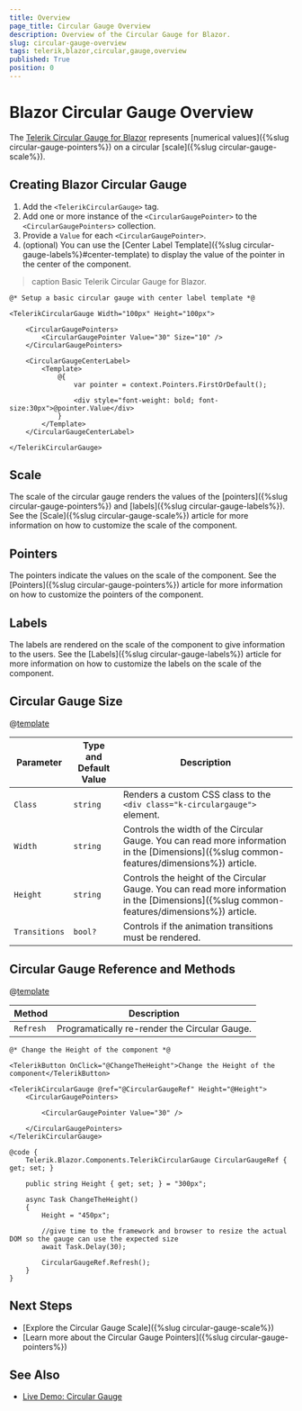 ```yaml
---
title: Overview
page_title: Circular Gauge Overview
description: Overview of the Circular Gauge for Blazor.
slug: circular-gauge-overview
tags: telerik,blazor,circular,gauge,overview
published: True
position: 0
---
```


# Blazor Circular Gauge Overview

The <a href = "https://www.telerik.com/blazor-ui/circular-gauge" target="_blank">Telerik Circular Gauge for Blazor</a> represents [numerical values]({%slug circular-gauge-pointers%}) on a circular [scale]({%slug circular-gauge-scale%}).

## Creating Blazor Circular Gauge

1. Add the `<TelerikCircularGauge>` tag.
1. Add one or more instance of the `<CircularGaugePointer>` to the `<CircularGaugePointers>` collection.
1. Provide a `Value` for each `<CircularGaugePointer>`.
1. (optional) You can use the [Center Label Template]({%slug circular-gauge-labels%}#center-template) to display the value of the pointer in the center of the component.

>caption Basic Telerik Circular Gauge for Blazor.

````CSHTML
@* Setup a basic circular gauge with center label template *@

<TelerikCircularGauge Width="100px" Height="100px">

    <CircularGaugePointers>
        <CircularGaugePointer Value="30" Size="10" />
    </CircularGaugePointers>

    <CircularGaugeCenterLabel>
        <Template>
            @{
                var pointer = context.Pointers.FirstOrDefault();

                <div style="font-weight: bold; font-size:30px">@pointer.Value</div>
            }
        </Template>
    </CircularGaugeCenterLabel>

</TelerikCircularGauge>
````

## Scale

The scale of the circular gauge renders the values of the [pointers]({%slug circular-gauge-pointers%}) and [labels]({%slug circular-gauge-labels%}). See the [Scale]({%slug circular-gauge-scale%}) article for more information on how to customize the scale of the component.

## Pointers

The pointers indicate the values on the scale of the component. See the [Pointers]({%slug circular-gauge-pointers%}) article for more information on how to customize the pointers of the component.

## Labels

The labels are rendered on the scale of the component to give information to the users. See the [Labels]({%slug circular-gauge-labels%}) article for more information on how to customize the labels on the scale of the component.

## Circular Gauge Size

@[template](/_contentTemplates/common/parameters-table-styles.md#table-layout)

| Parameter | Type and Default Value | Description |
| --- | --- | --- |
| `Class` | `string` | Renders a custom CSS class to the `<div class="k-circulargauge">` element. |
| `Width` | `string` | Controls the width of the Circular Gauge. You can read more information in the [Dimensions]({%slug common-features/dimensions%}) article.|
| `Height` | `string` | Controls the height of the Circular Gauge. You can read more information in the [Dimensions]({%slug common-features/dimensions%}) article. |
| `Transitions` | `bool?` | Controls if the animation transitions must be rendered. |

## Circular Gauge Reference and Methods

@[template](/_contentTemplates/common/parameters-table-styles.md#table-layout)

| Method | Description |
| --- | --- |
| `Refresh` | Programatically re-render the Circular Gauge. |

````CSHTML
@* Change the Height of the component *@

<TelerikButton OnClick="@ChangeTheHeight">Change the Height of the component</TelerikButton>

<TelerikCircularGauge @ref="@CircularGaugeRef" Height="@Height">
    <CircularGaugePointers>

        <CircularGaugePointer Value="30" />

    </CircularGaugePointers>
</TelerikCircularGauge>

@code {
    Telerik.Blazor.Components.TelerikCircularGauge CircularGaugeRef { get; set; }

    public string Height { get; set; } = "300px";

    async Task ChangeTheHeight()
    {
        Height = "450px";

        //give time to the framework and browser to resize the actual DOM so the gauge can use the expected size
        await Task.Delay(30);

        CircularGaugeRef.Refresh();
    }
}
````

## Next Steps

* [Explore the Circular Gauge Scale]({%slug circular-gauge-scale%})
* [Learn more about the Circular Gauge Pointers]({%slug circular-gauge-pointers%})

## See Also

* [Live Demo: Circular Gauge](https://demos.telerik.com/blazor-ui/circulargauge/overview)